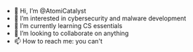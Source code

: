 - 👋 Hi, I’m @AtomiCatalyst
- 👀 I’m interested in cybersecurity and malware development
- 🌱 I’m currently learning CS essentials
- 💞️ I’m looking to collaborate on anything
- 📫 How to reach me: you can't

<!---
AtomiCatalyst/AtomiCatalyst is a ✨ special ✨ repository because its `README.md` (this file) appears on your GitHub profile.
You can click the Preview link to take a look at your changes.
--->
